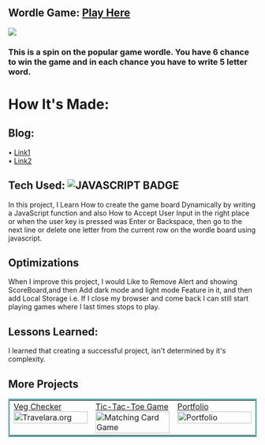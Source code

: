 ## Wordle Game: <a href="https://wordlegame1.netlify.app/" target="_blank">Play Here</a>

<a href="https://wordlegame1.netlify.app/" target="_blank"><img src="https://user-images.githubusercontent.com/107163260/208592973-947b52b4-c2bd-449a-8b8d-fa91c102cef8.gif" /></a>

### This is a spin on the popular game wordle. You have 6 chance to win the game and in each chance you have to write 5 letter word. 

# How It's Made:

## Blog: 

  &#x2022; <a href="https://shubhamsigdar.hashnode.dev/how-to-accept-user-input-on-game-board-of-wordle-using-javascript" target="_blank">Link1</a><br>
  &#x2022; <a href="https://shubhamsigdar.hashnode.dev/how-i-create-the-game-board65-of-wordle-using-javascript" target="_blank">Link2</a>

## Tech Used: ![JAVASCRIPT BADGE](https://img.shields.io/badge/JAVASCRIPT-000000?style=for-the-badge&logo=javascript&logoColor=FFFFFF)

In this project, I Learn How to create the game board Dynamically by writing a JavaScript function and also How to Accept User Input in the right place or when the user key is pressed was Enter or Backspace, then go to the next line or delete one letter from the current row on the wordle board using javascript.

## Optimizations

When I improve this project, I would Like to Remove Alert and showing ScoreBoard,and then Add dark mode and light mode Feature in it, and then add Local Storage i.e. If I close my browser and come back I can still start playing games where I last times stops to play.

## Lessons Learned:

I learned that creating a successful project, isn't determined by it's complexity.

## More Projects


<table bordercolor="#66b2b2">
  
  <tr>
    <td width="33.3%"  style="align:center;" valign="top">
<a target="_blank" href="https://vegeterianchecker.netlify.app/">Veg Checker</a>
        <br />
      <a target="_blank" href="https://github.com/shubhamsigdar1/veg-checker">
            <img src="https://user-images.githubusercontent.com/107163260/208595821-6b76380f-611c-4c58-8a78-8fc1fe6ca21a.gif" width="100%"  alt="Travelara.org"/>
        </a>
    </td>
    <td width="33.3%" valign="top">
<a target="_blank" href="https://tictactoe100devs.netlify.app/">Tic-Tac-Toe Game</a>
      <br />
        <a target="_blank" href="https://github.com/shubhamsigdar1/Tic-Tac-Toe-Game-100Devs">
          <img src="https://user-images.githubusercontent.com/107163260/208596247-6879b587-2a17-4b34-93d7-c52098dad579.gif" width="100%" alt="Matching Card Game"/>
        </a>
    </td>
    <td width="33.3%" valign="top">
<a target="_blank" href="https://shubhamsigdar.netlify.app/">Portfolio</a>
        <br />
        <a target="_blank" href="https://github.com/shubhamsigdar/Portfolio">
          <img src="https://user-images.githubusercontent.com/107163260/208596712-d9ab9b66-5036-483c-b67c-b391275fe382.gif" width="100%" alt="Portfolio"/>
        </a>
    </td>
  </tr>
</table>
